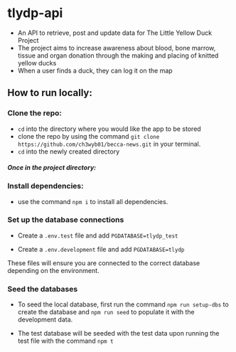 # tlydp-api
- An API to retrieve, post and update data for The Little Yellow Duck Project
- The project aims to increase awareness about blood, bone marrow, tissue and organ donation through the making and placing of knitted yellow ducks
- When a user finds a duck, they can log it on the map

## How to run locally:

### Clone the repo:
- `cd` into the directory where you would like the app to be stored
- clone the repo by using the command `git clone https://github.com/ch3wyb01/becca-news.git` in your terminal.
- `cd` into the newly created directory

#### *Once in the project directory:*

### Install dependencies:
- use the command `npm i` to install all dependencies.

### Set up the database connections
- Create a `.env.test` file and add `PGDATABASE=tlydp_test`

- Create a `.env.development` file and add `PGDATABASE=tlydp`

These files will ensure you are connected to the correct database depending on the environment.

### Seed the databases
- To seed the local database, first run the command `npm run setup-dbs` to create the database and `npm run seed` to populate it with the development data.

- The test database will be seeded with the test data upon running the test file with the command `npm t`
